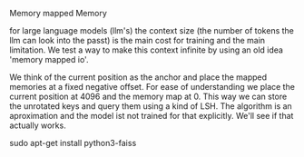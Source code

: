 Memory mapped Memory

for large language models (llm's) the context size (the number of tokens the llm can look into the passt) is the main cost for training and 
the main limitation. We test a way to make this context infinite by using an old idea 'memory mapped io'.

We think of the current position as the anchor and place the mapped memories at a fixed negative offset. For ease of understanding
we place the current position at 4096 and the memory map at 0. This way we can store the unrotated keys and query them using a kind
of LSH. The algorithm is an aproximation and the model ist not trained for that explicitly. We'll see if that actually works.

sudo apt-get install python3-faiss
